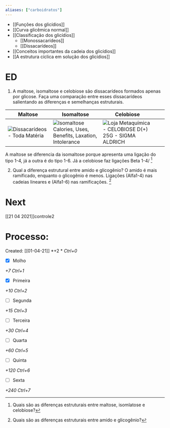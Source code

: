 ```yaml
---
aliases: ["carboidratos"]
---
```


+ [[Funções dos glicídios]]
+ [[Curva glicêmica normal]]
+ [[Classificação dos glicídios]]
	+ [[Monossacarídeos]]
	+ [[Dissacarídeos]]
+ [[Conceitos importantes da cadeia dos glicídios]]
+ [[A estrutura cíclica em solução dos glicídios]]


# ED
1.  A maltose, isomaltose e celobiose são dissacarídeos formados apenas por glicose. Faça uma comparação entre esses dissacarídeos salientando as diferenças e semelhanças estruturais. 

| Maltose                                                                                                     | Isomaltose                                                                                                                              | Celobiose                                                                                                                                                                                      |     |     |
| ----------------------------------------------------------------------------------------------------------- | --------------------------------------------------------------------------------------------------------------------------------------- | ---------------------------------------------------------------------------------------------------------------------------------------------------------------------------------------------- | --- | --- |
| ![Dissacarídeos - Toda Matéria](https://static.todamateria.com.br/upload/di/ss/dissacarideomaltose-cke.jpg) | ![Isomaltose Calories, Uses, Benefits, Laxation, Intolerance](http://www.nutrientsreview.com/wp-content/uploads/2015/08/Isomaltose.jpg) | ![Loja Metaquímica - CELOBIOSE D(+) 25G - SIGMA ALDRICH](https://www.metaquimica.com/media/catalog/product/cache/1/image/9df78eab33525d08d6e5fb8d27136e95/c/e/celobiose-25g-sigma-aldrich.jpg) |     |     |

A maltose se diferencia da isomaltose porque apresenta uma ligação do tipo 1-4, já a outra é do tipo 1-6.
Já a celobiose faz ligações Beta 1-4/ [^103306]

[^103306]: Quais são as diferenças estruturais entre maltose, isomlatose e celobiose?


2. Qual a diferença estrutural entre amido e glicogênio?
O amido é mais ramificado, enquanto o glicogênio é menos.
Ligações (Alfa1-4) nas cadeias lineares e (Alfa1-6) nas ramificações.  [^982040]

[^982040]: Quais são as diferenças estruturais entre amido e glicogênio?


# Next
[[21 04 2021]]controle2
# Processo:
Created: [[01-04-21]]
*+2 *  *Ctrl+0*
- [x] Molho  

*+7*  *Ctrl+1*

- [x] Primeira 

*+10*  *Ctrl+2*

- [ ] Segunda

*+15*  *Ctrl+3*

- [ ] Terceira 

*+30*  *Ctrl+4*

- [ ] Quarta 

*+60*  *Ctrl+5*

- [ ] Quinta 

*+120*  *Ctrl+6*

- [ ] Sexta 

*+240*  *Ctrl+7*